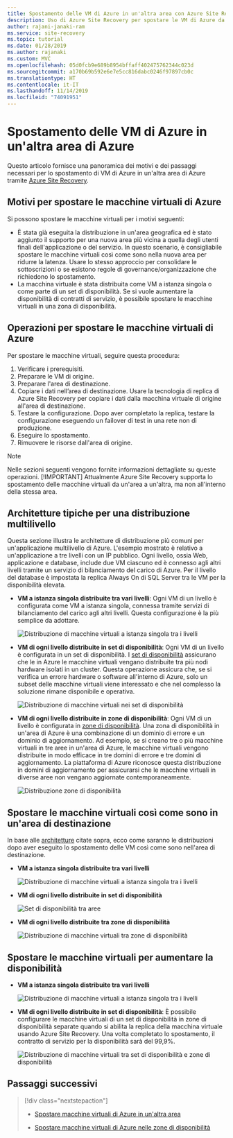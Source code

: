 ```yaml
---
title: Spostamento delle VM di Azure in un'altra area con Azure Site Recovery
description: Uso di Azure Site Recovery per spostare le VM di Azure da un'area di Azure a un'altra.
author: rajani-janaki-ram
ms.service: site-recovery
ms.topic: tutorial
ms.date: 01/28/2019
ms.author: rajanaki
ms.custom: MVC
ms.openlocfilehash: 05d0fcb9e689b8954bffaff402475762344c023d
ms.sourcegitcommit: a170b69b592e6e7e5cc816dabc0246f97897cb0c
ms.translationtype: HT
ms.contentlocale: it-IT
ms.lasthandoff: 11/14/2019
ms.locfileid: "74091951"
---
```

# <a name="moving-azure-vms-to-another-azure-region"></a>Spostamento delle VM di Azure in un'altra area di Azure

Questo articolo fornisce una panoramica dei motivi e dei passaggi necessari per lo spostamento di VM di Azure in un'altra area di Azure tramite [Azure Site Recovery](site-recovery-overview.md). 


## <a name="reasons-to-move-azure-vms"></a>Motivi per spostare le macchine virtuali di Azure

Si possono spostare le macchine virtuali per i motivi seguenti:

- È stata già eseguita la distribuzione in un'area geografica ed è stato aggiunto il supporto per una nuova area più vicina a quella degli utenti finali dell'applicazione o del servizio. In questo scenario, è consigliabile spostare le macchine virtuali così come sono nella nuova area per ridurre la latenza. Usare lo stesso approccio per consolidare le sottoscrizioni o se esistono regole di governance/organizzazione che richiedono lo spostamento.
- La macchina virtuale è stata distribuita come VM a istanza singola o come parte di un set di disponibilità. Se si vuole aumentare la disponibilità di contratti di servizio, è possibile spostare le macchine virtuali in una zona di disponibilità.

## <a name="steps-to-move-azure-vms"></a>Operazioni per spostare le macchine virtuali di Azure

Per spostare le macchine virtuali, seguire questa procedura:

1. Verificare i prerequisiti.
2. Preparare le VM di origine.
3. Preparare l'area di destinazione.
4. Copiare i dati nell’area di destinazione. Usare la tecnologia di replica di Azure Site Recovery per copiare i dati dalla macchina virtuale di origine all'area di destinazione.
5. Testare la configurazione. Dopo aver completato la replica, testare la configurazione eseguendo un failover di test in una rete non di produzione.
6. Eseguire lo spostamento.
7. Rimuovere le risorse dall'area di origine.

> [!NOTE]
> Nelle sezioni seguenti vengono fornite informazioni dettagliate su queste operazioni.
> [!IMPORTANT]
> Attualmente Azure Site Recovery supporta lo spostamento delle macchine virtuali da un'area a un'altra, ma non all'interno della stessa area.

## <a name="typical-architectures-for-a-multi-tier-deployment"></a>Architetture tipiche per una distribuzione multilivello

Questa sezione illustra le architetture di distribuzione più comuni per un'applicazione multilivello di Azure. L'esempio mostrato è relativo a un'applicazione a tre livelli con un IP pubblico. Ogni livello, ossia Web, applicazione e database, include due VM ciascuno ed è connesso agli altri livelli tramite un servizio di bilanciamento del carico di Azure. Per il livello del database è impostata la replica Always On di SQL Server tra le VM per la disponibilità elevata.

* **VM a istanza singola distribuite tra vari livelli**: Ogni VM di un livello è configurata come VM a istanza singola, connessa tramite servizi di bilanciamento del carico agli altri livelli. Questa configurazione è la più semplice da adottare.

     ![Distribuzione di macchine virtuali a istanza singola tra i livelli](media/move-vm-overview/regular-deployment.png)

* **VM di ogni livello distribuite in set di disponibilità**: Ogni VM di un livello è configurata in un set di disponibilità. I [set di disponibilità](https://docs.microsoft.com/azure/virtual-machines/windows/tutorial-availability-sets) assicurano che le in Azure le macchine virtuali vengano distribuite tra più nodi hardware isolati in un cluster. Questa operazione assicura che, se si verifica un errore hardware o software all'interno di Azure, solo un subset delle macchine virtuali viene interessato e che nel complesso la soluzione rimane disponibile e operativa.

     ![Distribuzione di macchine virtuali nei set di disponibilità](media/move-vm-overview/avset.png)

* **VM di ogni livello distribuite in zone di disponibilità**: Ogni VM di un livello è configurata in [zone di disponibilità](https://docs.microsoft.com/azure/availability-zones/az-overview). Una zona di disponibilità in un'area di Azure è una combinazione di un dominio di errore e un dominio di aggiornamento. Ad esempio, se si creano tre o più macchine virtuali in tre aree in un'area di Azure, le macchine virtuali vengono distribuite in modo efficace in tre domini di errore e tre domini di aggiornamento. La piattaforma di Azure riconosce questa distribuzione in domini di aggiornamento per assicurarsi che le macchine virtuali in diverse aree non vengano aggiornate contemporaneamente.

     ![Distribuzione zone di disponibilità](media/move-vm-overview/zone.png)

## <a name="move-vms-as-is-to-a-target-region"></a>Spostare le macchine virtuali così come sono in un'area di destinazione

In base alle [architetture](#typical-architectures-for-a-multi-tier-deployment) citate sopra, ecco come saranno le distribuzioni dopo aver eseguito lo spostamento delle VM così come sono nell'area di destinazione.

* **VM a istanza singola distribuite tra vari livelli**

     ![Distribuzione di macchine virtuali a istanza singola tra i livelli](media/move-vm-overview/single-zone.png)

* **VM di ogni livello distribuite in set di disponibilità**

     ![Set di disponibilità tra aree](media/move-vm-overview/crossregionaset.png)

* **VM di ogni livello distribuite tra zone di disponibilità**

     ![Distribuzione di macchine virtuali tra zone di disponibilità](media/move-vm-overview/azonecross.png)

## <a name="move-vms-to-increase-availability"></a>Spostare le macchine virtuali per aumentare la disponibilità

* **VM a istanza singola distribuite tra vari livelli**

     ![Distribuzione di macchine virtuali a istanza singola tra i livelli](media/move-vm-overview/single-zone.png)

* **VM di ogni livello distribuite in set di disponibilità**: È possibile configurare le macchine virtuali di un set di disponibilità in zone di disponibilità separate quando si abilita la replica della macchina virtuale usando Azure Site Recovery. Una volta completato lo spostamento, il contratto di servizio per la disponibilità sarà del 99,9%.

     ![Distribuzione di macchine virtuali tra set di disponibilità e zone di disponibilità](media/move-vm-overview/aset-azone.png)

## <a name="next-steps"></a>Passaggi successivi

> [!div class="nextstepaction"]
> 
> * [Spostare macchine virtuali di Azure in un'altra area](azure-to-azure-tutorial-migrate.md)
> 
> * [Spostare macchine virtuali di Azure nelle zone di disponibilità](move-azure-vms-avset-azone.md)

